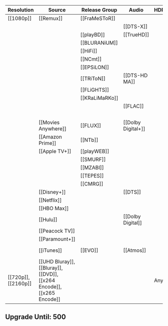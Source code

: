 | **Resolution**      | **Source**                                                            | **Release Group** | **Audio**          | **HDR** | **Edition** | **Other**               | **Score** |
| ------------------- | --------------------------------------------------------------------- | ----------------- | ------------------ | ------- | ----------- | ----------------------- | --------- |
| [[1080p]]           | [[Remux]]                                                             | [[FraMeSToR]]     |                    |         |             |                         | 100       |
|                     |                                                                       |                   | [[DTS-X]]          |         |             |                         | 95        |
|                     |                                                                       | [[playBD]]        | [[TrueHD]]         |         |             |                         | 90        |
|                     |                                                                       | [[BLURANiUM]]     |                    |         |             |                         |           |
|                     |                                                                       | [[HiFi]]          |                    |         |             |                         |           |
|                     |                                                                       | [[NCmt]]          |                    |         |             |                         |           |
|                     |                                                                       | [[EPSiLON]]       |                    |         |             |                         |           |
|                     |                                                                       | [[TRiToN]]        | [[DTS-HD MA]]      |         |             |                         | 80        |
|                     |                                                                       | [[FLiGHTS]]       |                    |         |             |                         |           |
|                     |                                                                       | [[KRaLiMaRKo]]    |                    |         |             |                         |           |
|                     |                                                                       |                   | [[FLAC]]           |         |             |                         | 70        |
|                     |                                                                       |                   |                    |         |             |                         | 60        |
|                     | [[Movies Anywhere]]                                                   | [[FLUX]]          | [[Dolby Digital+]] |         | [[Special]] |                         | 50        |
|                     | [[Amazon Prime]]                                                      | [[NTb]]           |                    |         |             |                         | 40        |
|                     | [[Apple TV+]]                                                         | [[playWEB]]       |                    |         |             |                         |           |
|                     |                                                                       | [[SMURF]]         |                    |         |             |                         |           |
|                     |                                                                       | [[MZABI]]         |                    |         |             |                         |           |
|                     |                                                                       | [[TEPES]]         |                    |         |             |                         |           |
|                     |                                                                       | [[CMRG]]          |                    |         |             |                         |           |
|                     | [[Disney+]]                                                           |                   | [[DTS]]            |         |             |                         | 30        |
|                     | [[Netflix]]                                                           |                   |                    |         |             |                         |           |
|                     | [[HBO Max]]                                                           |                   |                    |         |             |                         |           |
|                     | [[Hulu]]                                                              |                   | [[Dolby Digital]]  |         |             |                         | 20        |
|                     | [[Peacock TV]]                                                        |                   |                    |         |             |                         |           |
|                     | [[Paramount+]]                                                        |                   |                    |         |             |                         |           |
|                     | [[iTunes]]                                                            | [[EVO]]           | [[Atmos]]          |         |             | [[IMAX]], [[Criterion]] | 10        |
| [[720p]], [[2160p]] | [[UHD Bluray]], [[Bluray]], [[DVD]], [[x264 Encode]], [[x265 Encode]] |                   |                    | Any     |             |                         | -1000     |

## Upgrade Until: 500
